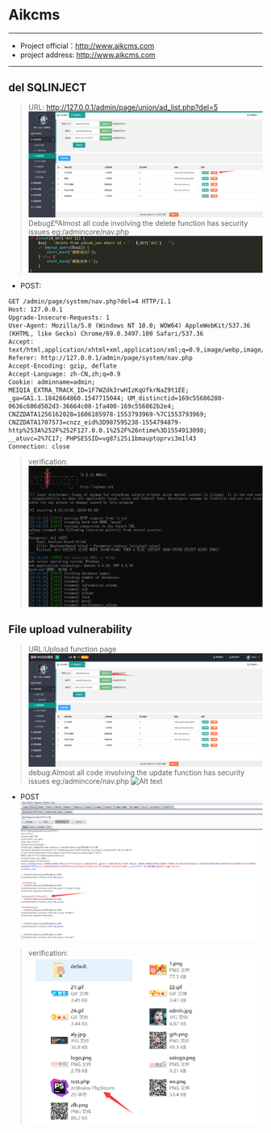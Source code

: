 # Aikcms

---

* Project official：http://www.aikcms.com
* project address:   http://www.aikcms.com

---

## del SQLINJECT

>URL: http://127.0.0.1/admin/page/union/ad_list.php?del=5
![Alt text](/Aikcms2.0/img/2.png)
>Debug£ºAlmost all code involving the delete function has security issues eg:/admincore/nav.php
![Alt text](/Aikcms2.0/img/8.png)

* POST:
```
GET /admin/page/system/nav.php?del=4 HTTP/1.1
Host: 127.0.0.1
Upgrade-Insecure-Requests: 1
User-Agent: Mozilla/5.0 (Windows NT 10.0; WOW64) AppleWebKit/537.36 (KHTML, like Gecko) Chrome/69.0.3497.100 Safari/537.36
Accept: text/html,application/xhtml+xml,application/xml;q=0.9,image/webp,image/apng,*/*;q=0.8
Referer: http://127.0.0.1/admin/page/system/nav.php
Accept-Encoding: gzip, deflate
Accept-Language: zh-CN,zh;q=0.9
Cookie: adminname=admin; MEIQIA_EXTRA_TRACK_ID=1F7WZdk3rwHIzKqUfkrNaZ9t1EE; _ga=GA1.1.1842664860.1547715044; UM_distinctid=169c55686280-0636c606d502d3-36664c08-1fa400-169c556862b2e4; CNZZDATA1256162028=1606185978-1553793969-%7C1553793969; CNZZDATA1707573=cnzz_eid%3D987595238-1554794879-http%253A%252F%252F127.0.0.1%252F%26ntime%3D1554913098; __atuvc=2%7C17; PHPSESSID=vg87i25i1bmauptoprvi3m1l43
Connection: close
```
>verification:
![Alt text](/Aikcms2.0/img/7.png)

## File upload vulnerability

>URL:Upload function page
![Alt text](/Aikcms2.0/img/1.png)
>debug:Almost all code involving the update function has security issues eg:/admincore/nav.php
![Alt text](/Aikcms2.0/4.png)

* POST
![Alt text](/Aikcms2.0/img/5.png)

>verification:
![Alt text](/Aikcms2.0/img/6.png)
